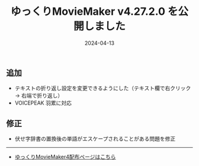 ﻿---
title: ゆっくりMovieMaker v4.27.2.0 を公開しました
date: 2024-04-13
tags: [YMM4,お知らせ]
---
## 追加
- テキストの折り返し設定を変更できるようにした（テキスト欄で右クリック → 右端で折り返し）
- VOICEPEAK 羽累に対応
## 修正
- 伏せ字辞書の置換後の単語がエスケープされることがある問題を修正

---

- [ゆっくりMovieMaker4配布ページはこちら](../index.md)